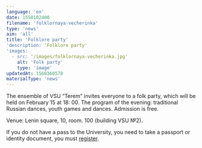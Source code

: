```yaml
---
language: 'en'
date: 1550102400
filename: 'folklornaya-vecherinka'
type: 'news'
aim: 'all'
title: 'Folklore party'
'description: 'Folklore party'
'images:
  - src: '/images/folklornaya-vecherinka.jpg'
    alt: 'Folk party'
    type: 'image'
updatedAt: 1568360578
materialType: 'news'
---
```

The ensemble of VSU “Terem” invites everyone to a folk party, which will be held on February 15 at 18: 00. The program of the evening: traditional Russian dances, youth games and dances. Admission is free.

Venue: Lenin square, 10, room. 100 (building VSU №2).

If you do not have a pass to the University, you need to take a passport or identity document, you must [register](https://vk.com/topic-178237939_39547410).
